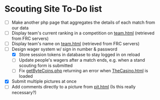 # Scouting Site To-Do list

- [ ] Make another php page that aggregates the details of each match from our data
- [ ] Display team's current ranking in a competition on [team.html](html/team.html) (retrieved from FRC servers)
- [ ] Display team's name on [team.html](html/team.html) (retrieved from FRC servers)
- [ ] Design wager system w/ sign in number & password
  - [x] Store session tokens in database to stay logged in on reload
  - [ ] Update people's wagers after a match ends, e.g. when a stand scouting form is submitted
  - [ ] Fix [getByteCoins.php](php/getByteCoins.php) returning an error when [TheCasino.html](html/TheCasino.html) is loaded
- [x] Submit multiple pictures at once
- [ ] Add comments directly to a picture from [pit.html](html/pit.html) (Is this really necessary?)
